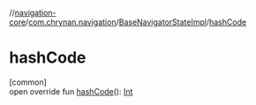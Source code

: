 //[navigation-core](../../../index.md)/[com.chrynan.navigation](../index.md)/[BaseNavigatorStateImpl](index.md)/[hashCode](hash-code.md)

# hashCode

[common]\
open override fun [hashCode](hash-code.md)(): [Int](https://kotlinlang.org/api/latest/jvm/stdlib/kotlin/-int/index.html)
